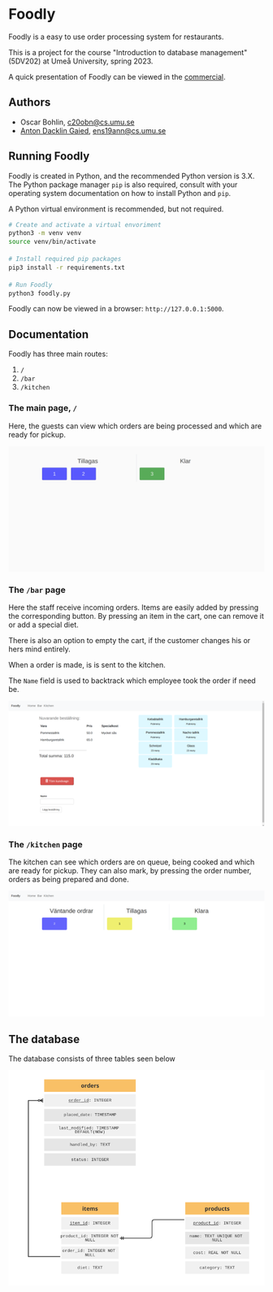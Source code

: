 # Foodly

Foodly is a easy to use order processing system for restaurants.

This is a project for the course "Introduction to database management" (5DV202) at Umeå University, spring 2023.

A quick presentation of Foodly can be viewed in the [commercial](./commercial.mp4). 

## Authors

- Oscar Bohlin, c20obn@cs.umu.se
- [Anton Dacklin Gaied](https://github.com/ubbe92), ens19ann@cs.umu.se

## Running Foodly

Foodly is created in Python, and the recommended Python version is 3.X.
The Python package manager `pip` is also required, consult with your operating system documentation on how to install Python and `pip`.

A Python virtual environment is recommended, but not required.

```bash
# Create and activate a virtual envoriment
python3 -m venv venv
source venv/bin/activate 

# Install required pip packages
pip3 install -r requirements.txt

# Run Foodly
python3 foodly.py
```

Foodly can now be viewed in a browser: `http://127.0.0.1:5000`.

## Documentation

Foodly has three main routes:

1. `/`
2. `/bar`
3. `/kitchen`

### The main page, `/`


Here, the guests can view which orders are being processed and which are ready for pickup.

![The index page](./images/index_page.png)

### The `/bar` page

Here the staff receive incoming orders. Items are easily added by pressing the corresponding button. By pressing an item in the cart, one can remove it or add a special diet.

There is also an option to empty the cart, if the customer changes his or hers mind entirely.

When a order is made, is is sent to the kitchen.

The `Name` field is used to backtrack which employee took the order if need be.

![The bar page](images/bar_page.png)

### The `/kitchen` page

The kitchen can see which orders are on queue, being cooked and which are ready for pickup. They can also mark, by pressing the order number, orders as being prepared and done. 

![The kitchen page](images/kitchen_page.png)

## The database

The database consists of three tables seen below

![Database ER diagram](images/ER_diagram.png)
